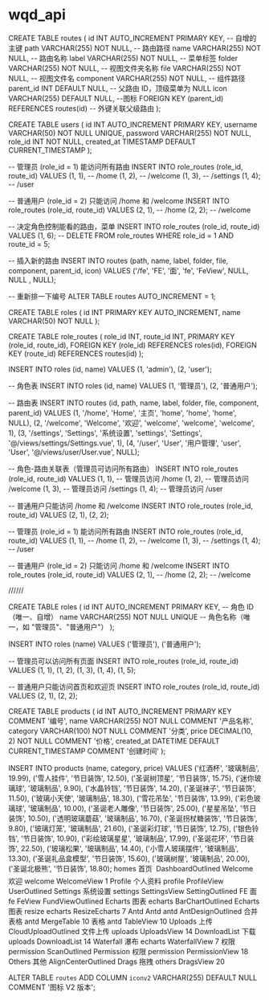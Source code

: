 # wqd_api

<!-- 创建routes -->

CREATE TABLE routes (
id INT AUTO_INCREMENT PRIMARY KEY, -- 自增的主键
path VARCHAR(255) NOT NULL, -- 路由路径
name VARCHAR(255) NOT NULL, -- 路由名称
label VARCHAR(255) NOT NULL, -- 菜单标签
folder VARCHAR(255) NOT NULL, -- 视图文件夹名称
file VARCHAR(255) NOT NULL, -- 视图文件名
component VARCHAR(255) NOT NULL, -- 组件路径
parent_id INT DEFAULT NULL, -- 父路由 ID，顶级菜单为 NULL
icon VARCHAR(255) DEFAULT NULL, --图标
FOREIGN KEY (parent_id) REFERENCES routes(id) -- 外键关联父级路由
);

CREATE TABLE users (
id INT AUTO_INCREMENT PRIMARY KEY,
username VARCHAR(50) NOT NULL UNIQUE,
password VARCHAR(255) NOT NULL,
role_id INT NOT NULL,
created_at TIMESTAMP DEFAULT CURRENT_TIMESTAMP
);

-- 管理员 (role_id = 1) 能访问所有路由
INSERT INTO role_routes (role_id, route_id) VALUES
(1, 1), -- /home
(1, 2), -- /welcome
(1, 3), -- /settings
(1, 4); -- /user

-- 普通用户 (role_id = 2) 只能访问 /home 和 /welcome
INSERT INTO role_routes (role_id, route_id) VALUES
(2, 1), -- /home
(2, 2); -- /welcome

-- 决定角色控制能看的路由，菜单
INSERT INTO role_routes (role_id, route_id) VALUES (1, 6);
-- DELETE FROM role_routes WHERE role_id = 1 AND route_id = 5;

-- 插入新的路由
INSERT INTO routes (path, name, label, folder, file, component, parent_id, icon)
VALUES ('/fe', 'FE', '面', 'fe', 'FeView', NULL, NULL , NULL);

-- 重新排一下编号
ALTER TABLE routes AUTO_INCREMENT = 1;

<!-- 不确定 -->

CREATE TABLE roles (
id INT PRIMARY KEY AUTO_INCREMENT,
name VARCHAR(50) NOT NULL
);

CREATE TABLE role_routes (
role_id INT,
route_id INT,
PRIMARY KEY (role_id, route_id),
FOREIGN KEY (role_id) REFERENCES roles(id),
FOREIGN KEY (route_id) REFERENCES routes(id)
);

INSERT INTO roles (id, name) VALUES (1, 'admin'), (2, 'user');

-- 角色表
INSERT INTO roles (id, name) VALUES
(1, '管理员'),
(2, '普通用户');

-- 路由表
INSERT INTO routes (id, path, name, label, folder, file, component, parent_id) VALUES
(1, '/home', 'Home', '主页', 'home', 'home', 'home', NULL),
(2, '/welcome', 'Welcome', '欢迎', 'welcome', 'welcome', 'welcome', 1),
(3, '/settings', 'Settings', '系统设置', 'settings', 'Settings', '@/views/settings/Settings.vue', 1),
(4, '/user', 'User', '用户管理', 'user', 'User', '@/views/user/User.vue', NULL);

-- 角色-路由关联表（管理员可访问所有路由）
INSERT INTO role_routes (role_id, route_id) VALUES
(1, 1), -- 管理员访问 /home
(1, 2), -- 管理员访问 /welcome
(1, 3), -- 管理员访问 /settings
(1, 4); -- 管理员访问 /user

-- 普通用户只能访问 /home 和 /welcome
INSERT INTO role_routes (role_id, route_id) VALUES
(2, 1),
(2, 2);

-- 管理员 (role_id = 1) 能访问所有路由
INSERT INTO role_routes (role_id, route_id) VALUES
(1, 1), -- /home
(1, 2), -- /welcome
(1, 3), -- /settings
(1, 4); -- /user

-- 普通用户 (role_id = 2) 只能访问 /home 和 /welcome
INSERT INTO role_routes (role_id, route_id) VALUES
(2, 1), -- /home
(2, 2); -- /welcome

//////

CREATE TABLE roles (
id INT AUTO_INCREMENT PRIMARY KEY, -- 角色 ID（唯一、自增）
name VARCHAR(255) NOT NULL UNIQUE -- 角色名称（唯一，如 "管理员"、"普通用户"）
);

INSERT INTO roles (name) VALUES
('管理员'),
('普通用户');

-- 管理员可以访问所有页面
INSERT INTO role_routes (role_id, route_id) VALUES
(1, 1), (1, 2), (1, 3), (1, 4), (1, 5);

-- 普通用户只能访问首页和欢迎页
INSERT INTO role_routes (role_id, route_id) VALUES
(2, 1), (2, 2);

CREATE TABLE products (
id INT AUTO_INCREMENT PRIMARY KEY COMMENT '编号',
name VARCHAR(255) NOT NULL COMMENT '产品名称',
category VARCHAR(100) NOT NULL COMMENT '分类',
price DECIMAL(10, 2) NOT NULL COMMENT '价格',
created_at DATETIME DEFAULT CURRENT_TIMESTAMP COMMENT '创建时间'
);

INSERT INTO products (name, category, price)
VALUES
('红酒杯', '玻璃制品', 19.99),
('雪人挂件', '节日装饰', 12.50),
('圣诞树顶星', '节日装饰', 15.75),
('迷你玻璃球', '玻璃制品', 9.90),
('水晶铃铛', '节日装饰', 14.20),
('圣诞袜子', '节日装饰', 11.50),
('玻璃小天使', '玻璃制品', 18.30),
('雪花吊坠', '节日装饰', 13.99),
('彩色玻璃球', '玻璃制品', 10.00),
('圣诞老人雕像', '节日装饰', 25.00),
('星星吊坠', '节日装饰', 10.50),
('透明玻璃蘑菇', '玻璃制品', 16.70),
('圣诞拐杖糖装饰', '节日装饰', 9.80),
('玻璃灯笼', '玻璃制品', 21.60),
('圣诞彩灯球', '节日装饰', 12.75),
('银色铃铛', '节日装饰', 10.90),
('彩绘玻璃星星', '玻璃制品', 17.99),
('圣诞花环', '节日装饰', 22.50),
('玻璃松果', '玻璃制品', 14.40),
('小雪人玻璃摆件', '玻璃制品', 13.30),
('圣诞礼品盒模型', '节日装饰', 15.60),
('玻璃树屋', '玻璃制品', 20.00),
('圣诞北极熊', '节日装饰', 18.80);
homes 首页  DashboardOutlined
Welcome 欢迎 welcome WelcomeView 1
Profile 个人资料 profile ProfileView UserOutlined
Settings 系统设置 settings SettingsView SettingOutlined
FE 面 fe FeView FundViewOutlined
Echarts 图表 echarts BarChartOutlined
Echarts 图表 resize echarts ResizeEcharts 7
Antd Antd antd AntDesignOutlined
合并表格 antd MergeTable 10
表格 antd TableView 10
Uploads 上传 CloudUploadOutlined
文件上传 uploads UploadsView 14
DownloadList 下载 uploads DownloadList 14
Waterfall 瀑布 echarts WaterfallView 7
权限 permission ScanOutlined
Permission 权限 permission PermissionView 18
Others 其他 AlignCenterOutlined
Drags 拖拽 others DragsView 20

<!-- 新增一列图表用于vue2 -->

ALTER TABLE `routes`
ADD COLUMN `iconv2` VARCHAR(255) DEFAULT NULL COMMENT '图标 V2 版本';
